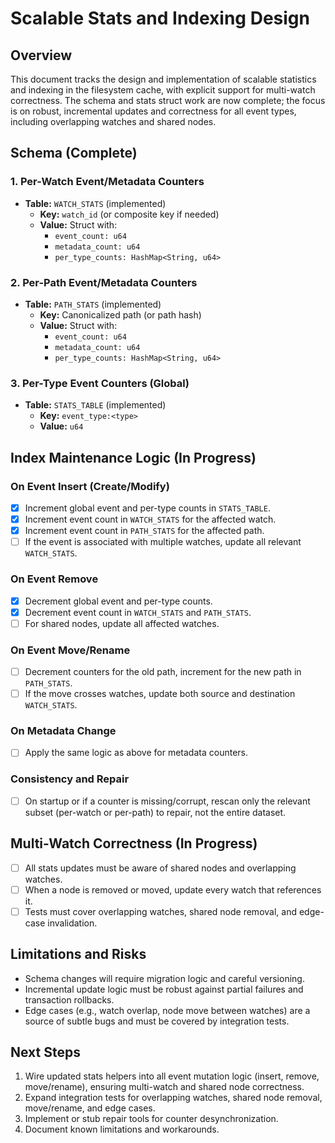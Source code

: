 # Scalable Stats and Indexing Design

## Overview
This document tracks the design and implementation of scalable statistics and indexing in the filesystem cache, with explicit support for multi-watch correctness. The schema and stats struct work are now complete; the focus is on robust, incremental updates and correctness for all event types, including overlapping watches and shared nodes.

## Schema (Complete)

### 1. Per-Watch Event/Metadata Counters
- **Table:** `WATCH_STATS` (implemented)
  - **Key:** `watch_id` (or composite key if needed)
  - **Value:** Struct with:
    - `event_count: u64`
    - `metadata_count: u64`
    - `per_type_counts: HashMap<String, u64>`

### 2. Per-Path Event/Metadata Counters
- **Table:** `PATH_STATS` (implemented)
  - **Key:** Canonicalized path (or path hash)
  - **Value:** Struct with:
    - `event_count: u64`
    - `metadata_count: u64`
    - `per_type_counts: HashMap<String, u64>`

### 3. Per-Type Event Counters (Global)
- **Table:** `STATS_TABLE` (implemented)
  - **Key:** `event_type:<type>`
  - **Value:** `u64`

## Index Maintenance Logic (In Progress)

### On Event Insert (Create/Modify)
- [x] Increment global event and per-type counts in `STATS_TABLE`.
- [x] Increment event count in `WATCH_STATS` for the affected watch.
- [x] Increment event count in `PATH_STATS` for the affected path.
- [ ] If the event is associated with multiple watches, update all relevant `WATCH_STATS`.

### On Event Remove
- [x] Decrement global event and per-type counts.
- [x] Decrement event count in `WATCH_STATS` and `PATH_STATS`.
- [ ] For shared nodes, update all affected watches.

### On Event Move/Rename
- [ ] Decrement counters for the old path, increment for the new path in `PATH_STATS`.
- [ ] If the move crosses watches, update both source and destination `WATCH_STATS`.

### On Metadata Change
- [ ] Apply the same logic as above for metadata counters.

### Consistency and Repair
- [ ] On startup or if a counter is missing/corrupt, rescan only the relevant subset (per-watch or per-path) to repair, not the entire dataset.

## Multi-Watch Correctness (In Progress)
- [ ] All stats updates must be aware of shared nodes and overlapping watches.
- [ ] When a node is removed or moved, update every watch that references it.
- [ ] Tests must cover overlapping watches, shared node removal, and edge-case invalidation.

## Limitations and Risks
- Schema changes will require migration logic and careful versioning.
- Incremental update logic must be robust against partial failures and transaction rollbacks.
- Edge cases (e.g., watch overlap, node move between watches) are a source of subtle bugs and must be covered by integration tests.

## Next Steps
1. Wire updated stats helpers into all event mutation logic (insert, remove, move/rename), ensuring multi-watch and shared node correctness.
2. Expand integration tests for overlapping watches, shared node removal, move/rename, and edge cases.
3. Implement or stub repair tools for counter desynchronization.
4. Document known limitations and workarounds.
